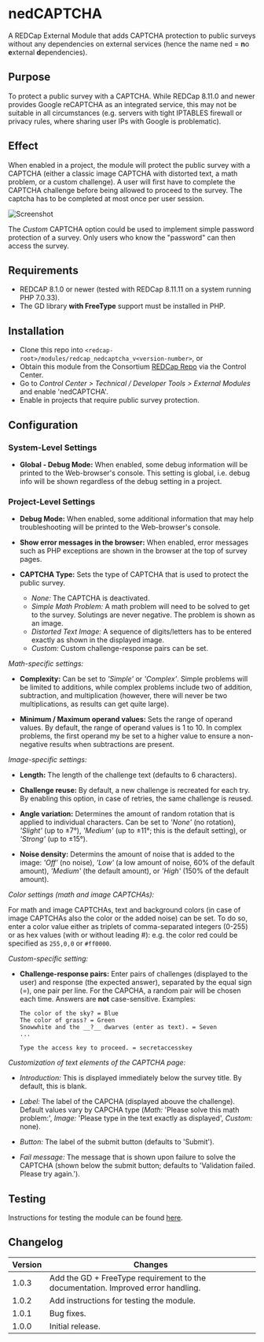 # nedCAPTCHA

A REDCap External Module that adds CAPTCHA protection to public surveys without any dependencies on external services (hence the name ned = **n**o **e**xternal **d**ependencies).

## Purpose

To protect a public survey with a CAPTCHA. While REDCap 8.11.0 and newer provides Google reCAPTCHA as an integrated service, this may not be suitable in all circumstances (e.g. servers with tight IPTABLES firewall or privacy rules, where sharing user IPs with Google is problematic).

## Effect

When enabled in a project, the module will protect the public survey with a CAPTCHA (either a classic image CAPTCHA with distorted text, a math problem, or a custom challenge). A user will first have to complete the CAPTCHA challenge before being allowed to proceed to the survey. The captcha has to be completed at most once per user session.

![Screenshot](nedcaptcha.png)

The _Custom_ CAPTCHA option could be used to implement simple password protection of a survey. Only users who know the "password" can then access the survey.

## Requirements

- REDCAP 8.1.0 or newer (tested with REDCap 8.11.11 on a system running PHP 7.0.33).
- The GD library **with FreeType** support must be installed in PHP.

## Installation

- Clone this repo into `<redcap-root>/modules/redcap_nedcaptcha_v<version-number>`, or
- Obtain this module from the Consortium [REDCap Repo](https://redcap.vanderbilt.edu/consortium/modules/index.php) via the Control Center.
- Go to _Control Center > Technical / Developer Tools > External Modules_ and enable 'nedCAPTCHA'.
- Enable in projects that require public survey protection.

## Configuration

### System-Level Settings

- **Global - Debug Mode:** When enabled, some debug information will be printed to the Web-browser's console. This setting is global, i.e. debug info will be shown regardless of the debug setting in a project.

### Project-Level Settings

- **Debug Mode:** When enabled, some additional information that may help troubleshooting will be printed to the Web-browser's console.

- **Show error messages in the browser:** When enabled, error messages such as PHP exceptions are shown in the browser at the top of survey pages.

- **CAPTCHA Type:** Sets the type of CAPTCHA that is used to protect the public survey.
  - _None:_ The CAPTCHA is deactivated.
  - _Simple Math Problem:_ A math problem will need to be solved to get to the survey. Solutings are never negative. The problem is shown as an image.
  - _Distorted Text Image:_ A sequence of digits/letters has to be entered exactly as shown in the displayed image.
  - _Custom:_ Custom challenge-response pairs can be set.

_Math-specific settings:_

- **Complexity:** Can be set to _'Simple'_ or _'Complex'_. Simple problems will be limited to additions, while complex problems include two of addition, subtraction, and multiplication (however, there will never be two multiplications, as results can get quite large).

- **Minimum / Maximum operand values:** Sets the range of operand values. By default, the range of operand values is 1 to 10. In complex problems, the first operand my be set to a higher value to ensure a non-negative results when subtractions are present.

_Image-specific settings:_

- **Length:** The length of the challenge text (defaults to 6 characters).

- **Challenge reuse:** By default, a new challenge is recreated for each try. By enabling this option, in case of retries, the same challenge is reused.

- **Angle variation:** Determines the amount of random rotation that is applied to individual characters. Can be set to _'None'_ (no rotation), _'Slight'_ (up to ±7°), _'Medium'_ (up to ±11°; this is the default setting), or _'Strong'_ (up to ±15°).

- **Noise density:** Determins the amount of noise that is added to the image: _'Off'_ (no noise), _'Low'_ (a low amount of noise, 60% of the default amount), _'Medium'_ (the default amount), or _'High'_ (150% of the default amount).

_Color settings (math and image CAPTCHAs):_

For math and image CAPTCHAs, text and background colors (in case of image CAPTCHAs also the color or the added noise) can be set. To do so, enter a color value either as triplets of comma-separated integers (0-255) or as hex values (with or without leading #): e.g. the color red could be specified as `255,0,0` or `#ff0000`.

_Custom-specific setting:_

- **Challenge-response pairs:** Enter pairs of challenges (displayed to the user) and response (the expected answer), separated by the equal sign (=), one pair per line. For the CAPCHA, a random pair will be chosen each time. Answers are **not** case-sensitive.  Examples:

  ```text
  The color of the sky? = Blue
  The color of grass? = Green
  Snowwhite and the __?__ dwarves (enter as text). = Seven
  ...
    ```

  ```text
  Type the access key to proceed. = secretaccesskey
  ```

_Customization of text elements of the CAPTCHA page:_

- _Introduction:_ This is displayed immediately below the survey title. By default, this is blank.

- _Label:_ The label of the CAPCHA (displayed abouve the challenge). Default values vary by CAPCHA type (_Math:_ 'Please solve this math problem:', _Image:_ 'Please type in the text exactly as displayed', _Custom:_ none).

- _Button:_ The label of the submit button (defaults to 'Submit').

- _Fail message:_ The message that is shown upon failure to solve the CAPTCHA (shown below the submit button; defaults to 'Validation failed. Please try again.').

## Testing

Instructions for testing the module can be found [here](?prefix=redcap_nedcaptcha&page=tests/nedCAPTCHAManualTest.md).

## Changelog

Version | Changes
------- | -----------
1.0.3   | Add the GD + FreeType requirement to the documentation. Improved error handling.
1.0.2   | Add instructions for testing the module.
1.0.1   | Bug fixes.
1.0.0   | Initial release.
